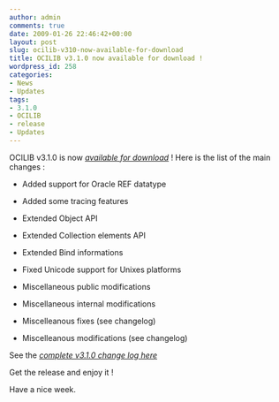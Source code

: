 ```yaml
---
author: admin
comments: true
date: 2009-01-26 22:46:42+00:00
layout: post
slug: ocilib-v310-now-available-for-download
title: OCILIB v3.1.0 now available for download !
wordpress_id: 258
categories:
- News
- Updates
tags:
- 3.1.0
- OCILIB
- release
- Updates
---
```


  

OCILIB v3.1.0 is now [_available for download_](http://orclib.sourceforge.net/download/) ! Here is the list of the main changes :



  
  * Added support for Oracle REF datatype

  
  * Added some tracing features

  
  * Extended Object API

  
  * Extended Collection elements API

  
  * Extended Bind informations

  
  * Fixed Unicode support for Unixes platforms
 
  
  * Miscellaneous public modifications

  
  * Miscellaneous internal modifications

  
  * Miscelleanous fixes (see changelog)

  
  * Miscelleanous modifications (see changelog)


See the [_complete v3.1.0 change log here_](http://orclib.sourceforge.net/public/changelogs/ocilib-changelog-v3.1.0.txt)

Get the release and enjoy it !

Have a nice week.

